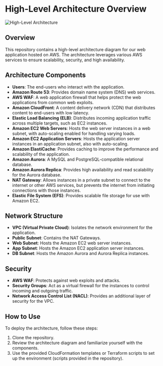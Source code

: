 <!DOCTYPE html>
<html lang="en">
<head>
    <meta charset="UTF-8">
    <meta name="viewport" content="width=device-width, initial-scale=1.0">
    <title>High-Level Architecture Overview</title>
</head>
<body>

<h1>High-Level Architecture Overview</h1>

<img src="https://i.imgur.com/RvJ41Cu.png" alt="High-Level Architecture">

<h2>Overview</h2>
<p>This repository contains a high-level architecture diagram for our web application hosted on AWS. The architecture leverages various AWS services to ensure scalability, security, and high availability.</p>

<h2>Architecture Components</h2>
<ul>
    <li><strong>Users</strong>: The end-users who interact with the application.</li>
    <li><strong>Amazon Route 53</strong>: Provides domain name system (DNS) web services.</li>
    <li><strong>AWS WAF</strong>: A web application firewall that helps protect the web applications from common web exploits.</li>
    <li><strong>Amazon CloudFront</strong>: A content delivery network (CDN) that distributes content to end-users with low latency.</li>
    <li><strong>Elastic Load Balancing (ELB)</strong>: Distributes incoming application traffic across multiple targets, such as EC2 instances.</li>
    <li><strong>Amazon EC2 Web Servers</strong>: Hosts the web server instances in a web subnet, with auto-scaling enabled for handling varying loads.</li>
    <li><strong>Amazon EC2 Application Servers</strong>: Hosts the application server instances in an application subnet, also with auto-scaling.</li>
    <li><strong>Amazon ElastiCache</strong>: Provides caching to improve the performance and scalability of the application.</li>
    <li><strong>Amazon Aurora</strong>: A MySQL and PostgreSQL-compatible relational database.</li>
    <li><strong>Amazon Aurora Replica</strong>: Provides high availability and read scalability for the Aurora database.</li>
    <li><strong>NAT Gateway</strong>: Allows instances in a private subnet to connect to the internet or other AWS services, but prevents the internet from initiating connections with those instances.</li>
    <li><strong>Elastic File System (EFS)</strong>: Provides scalable file storage for use with Amazon EC2.</li>
</ul>

<h2>Network Structure</h2>
<ul>
    <li><strong>VPC (Virtual Private Cloud)</strong>: Isolates the network environment for the application.</li>
    <li><strong>Public Subnet</strong>: Contains the NAT Gateways.</li>
    <li><strong>Web Subnet</strong>: Hosts the Amazon EC2 web server instances.</li>
    <li><strong>App Subnet</strong>: Hosts the Amazon EC2 application server instances.</li>
    <li><strong>DB Subnet</strong>: Hosts the Amazon Aurora and Aurora Replica instances.</li>
</ul>

<h2>Security</h2>
<ul>
    <li><strong>AWS WAF</strong>: Protects against web exploits and attacks.</li>
    <li><strong>Security Groups</strong>: Act as a virtual firewall for the instances to control incoming and outgoing traffic.</li>
    <li><strong>Network Access Control List (NACL)</strong>: Provides an additional layer of security for the VPC.</li>
</ul>

<h2>How to Use</h2>
<p>To deploy the architecture, follow these steps:</p>
<ol>
    <li>Clone the repository.</li>
    <li>Review the architecture diagram and familiarize yourself with the components.</li>
    <li>Use the provided CloudFormation templates or Terraform scripts to set up the environment (scripts provided in the repository).</li>
</ol>
